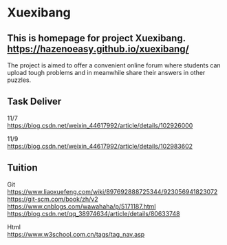 # Xuexibang

## This is homepage for project Xuexibang. https://hazenoeasy.github.io/xuexibang/
The project is aimed to offer a convenient online forum 
where students can upload tough problems and 
in meanwhile share their answers in other puzzles. 

## Task Deliver
11/7 <br>https://blog.csdn.net/weixin_44617992/article/details/102926000


11/9 <br>https://blog.csdn.net/weixin_44617992/article/details/102983602

## Tuition

Git <br>https://www.liaoxuefeng.com/wiki/897692888725344/923056941823072<br>
    https://git-scm.com/book/zh/v2<br>
    https://www.cnblogs.com/wawahaha/p/5171187.html<br>
    https://blog.csdn.net/qq_38974634/article/details/80633748<br>
    
    
    
Html <br>https://www.w3school.com.cn/tags/tag_nav.asp
